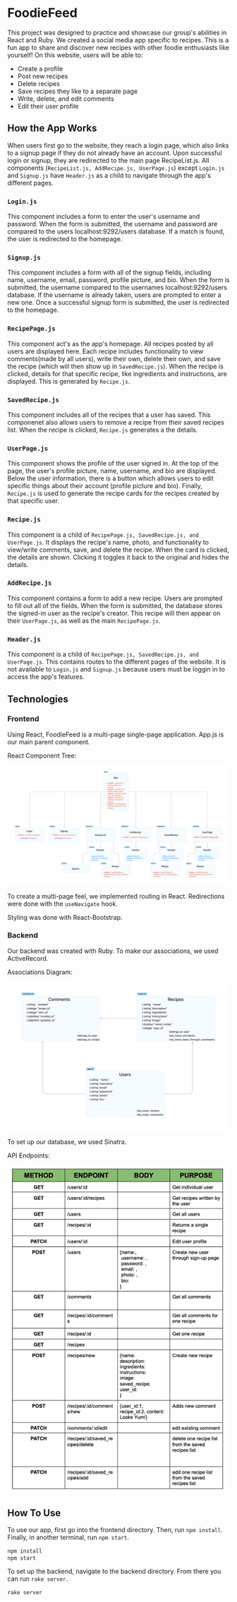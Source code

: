 # FoodieFeed

This project was designed to practice and showcase our group's abilities in React and Ruby.  We created a social media app specific to recipes.  This is a fun app to share and discover new recipes with other foodie enthusiasts like yourself! On this website, users will be able to:
* Create a profile
* Post new recipes
* Delete recipes
* Save recipes they like to a separate page
* Write, delete, and edit comments
* Edit their user profile

## How the App Works

When users first go to the website, they reach a login page, which also links to a signup page if they do not already have an account.  Upon successful login or signup, they are redirected to the main page RecipeList.js.  All components (```RecipeList.js, AddRecipe.js, UserPage.js```) except ```Login.js``` and ```Signup.js``` have ```Header.js``` as a child to navigate through the app's different pages.

### ```Login.js```

This component includes a form to enter the user's username and password.  When the form is submitted, the username and password are compared to the users localhost:9292/users database.  If a match is found, the user is redirected to the homepage.

### ```Signup.js```

This component includes a form with all of the signup fields, including name, username, email, password, profile picture, and bio.  When the form is submitted, the username compared to the usernames localhost:9292/users database.  If the username is already taken, users are prompted to enter a new one.  Once a successful signup form is submitted, the user is redirected to the homepage.

### ```RecipePage.js```

This component act's as the app's homepage.  All recipes posted by all users are displayed here.  Each recipe includes functionality to view comments(made by all users), write their own, delete their own, and save the recipe (which will then show up in ```SavedRecipe.js```).  When the recipe is clicked, details for that specific recipe, like ingredients and instructions, are displayed.  This is generated by ```Recipe.js```.
### ```SavedRecipe.js```

This component includes all of the recipes that a user has saved.  This componenet also allows users to remove a recipe from their saved recipes list.  When the recipe is clicked, ```Recipe.js``` generates a the details.

### ```UserPage.js```

This component shows the profile of the user signed in.  At the top of the page, the user's profile picture, name, username, and bio are displayed.  Below the user information, there is a button which allows users to edit specific things about their account (profile picture and bio).  Finally, ```Recipe.js``` is used to generate the recipe cards for the recipes created by that specific user.

### ```Recipe.js```

This component is a child of ```RecipePage.js, SavedRecipe.js, and UserPage.js```.  It displays the recipe's name, photo, and functionality to view/write comments, save, and delete the recipe.  When the card is clicked, the details are shown.  Clicking it toggles it back to the original and hides the details.

### ```AddRecipe.js```

This component contains a form to add a new recipe.  Users are prompted to fill out all of the fields.  When the form is submitted, the database stores the signed-in user as the recipe's creator.  This recipe will then appear on their ```UserPage.js```, as well as the main ```RecipePage.js```.

### ```Header.js```

This component is a child of ```RecipePage.js, SavedRecipe.js, and UserPage.js```.  This contains routes to the different pages of the website.  It is not available to ```Login.js``` and ```Signup.js``` because users must be loggin in to access the app's features.

## Technologies

### Frontend

Using React, FoodieFeed is a multi-page single-page application.  App.js is our main parent component.

React Component Tree:

![React Component Tree](images/react-component-tree.png)

To create a multi-page feel, we implemented routing in React.  Redirections were done with the ```useNavigate``` hook.

Styling was done with React-Bootstrap.

### Backend

Our backend was created with Ruby.  To make our associations, we used ActiveRecord.  

Associations Diagram:

![Association Tables Diagram](images/associations-table.png)

To set up our database, we used Sinatra.

API Endpoints:

![React Component Tree](images/api-endpoints.png)

## How To Use

To use our app, first go into the frontend directory.  Then, run ```npm install```.  Finally, in another terminal, run ```npm start```.

```
npm install
npm start
```

To set up the backend, navigate to the backend directory.  From there you can run ```rake server```.

```
rake server
```
